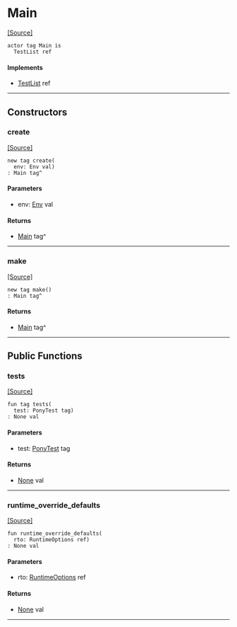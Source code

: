 # Main
<span class="source-link">[[Source]](src/mqtt-utilities/tests.md#L-0-6)</span>
```pony
actor tag Main is
  TestList ref
```

#### Implements

* [TestList](pony_test-TestList.md) ref

---

## Constructors

### create
<span class="source-link">[[Source]](src/mqtt-utilities/tests.md#L-0-7)</span>


```pony
new tag create(
  env: Env val)
: Main tag^
```
#### Parameters

*   env: [Env](builtin-Env.md) val

#### Returns

* [Main](mqtt-utilities-Main.md) tag^

---

### make
<span class="source-link">[[Source]](src/mqtt-utilities/tests.md#L-0-10)</span>


```pony
new tag make()
: Main tag^
```

#### Returns

* [Main](mqtt-utilities-Main.md) tag^

---

## Public Functions

### tests
<span class="source-link">[[Source]](src/mqtt-utilities/tests.md#L-0-14)</span>


```pony
fun tag tests(
  test: PonyTest tag)
: None val
```
#### Parameters

*   test: [PonyTest](pony_test-PonyTest.md) tag

#### Returns

* [None](builtin-None.md) val

---

### runtime_override_defaults
<span class="source-link">[[Source]](src/mqtt-utilities/tests.md#L-0-6)</span>


```pony
fun runtime_override_defaults(
  rto: RuntimeOptions ref)
: None val
```
#### Parameters

*   rto: [RuntimeOptions](builtin-RuntimeOptions.md) ref

#### Returns

* [None](builtin-None.md) val

---

